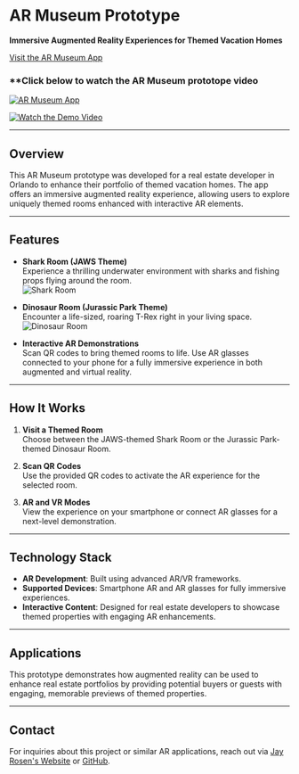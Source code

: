 # AR Museum Prototype

**Immersive Augmented Reality Experiences for Themed Vacation Homes**

[Visit the AR Museum App](https://armuseum.app)


### **Click below to watch the AR Museum prototope video
[![AR Museum App](https://img.youtube.com/vi/_CKjAsPFHBY/0.jpg)](https://youtube.com/shorts/_CKjAsPFHBY "Watch AR Museum App")

[![Watch the Demo Video](https://img.youtube.com/vi/5YGPxRd_FkI/0.jpg)](https://youtu.be/5YGPxRd_FkI?si=fHVSBVkyeCRhCJVF)

---

## Overview

This AR Museum prototype was developed for a real estate developer in Orlando to enhance their portfolio of themed vacation homes. The app offers an immersive augmented reality experience, allowing users to explore uniquely themed rooms enhanced with interactive AR elements.

---

## Features

- **Shark Room (JAWS Theme)**  
  Experience a thrilling underwater environment with sharks and fishing props flying around the room.  
  ![Shark Room](https://armuseum.app/wp-content/uploads/2022/12/room1.png)

- **Dinosaur Room (Jurassic Park Theme)**  
  Encounter a life-sized, roaring T-Rex right in your living space.  
  ![Dinosaur Room](https://armuseum.app/wp-content/uploads/2022/12/room2.png)

- **Interactive AR Demonstrations**  
  Scan QR codes to bring themed rooms to life. Use AR glasses connected to your phone for a fully immersive experience in both augmented and virtual reality.

---

## How It Works

1. **Visit a Themed Room**  
   Choose between the JAWS-themed Shark Room or the Jurassic Park-themed Dinosaur Room.

2. **Scan QR Codes**  
   Use the provided QR codes to activate the AR experience for the selected room.

3. **AR and VR Modes**  
   View the experience on your smartphone or connect AR glasses for a next-level demonstration.

---

## Technology Stack

- **AR Development**: Built using advanced AR/VR frameworks.
- **Supported Devices**: Smartphone AR and AR glasses for fully immersive experiences.
- **Interactive Content**: Designed for real estate developers to showcase themed properties with engaging AR enhancements.

---

## Applications

This prototype demonstrates how augmented reality can be used to enhance real estate portfolios by providing potential buyers or guests with engaging, memorable previews of themed properties.

---

## Contact

For inquiries about this project or similar AR applications, reach out via [Jay Rosen's Website](https://jayrosen.design) or [GitHub](https://github.com/jayrosen-design).
